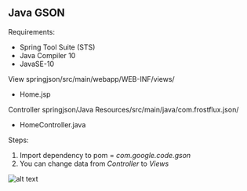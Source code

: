 ## Java GSON
Requirements:
- Spring Tool Suite (STS)
- Java Compiler 10
- JavaSE-10

View
springjson/src/main/webapp/WEB-INF/views/
- Home.jsp

Controller
springjson/Java Resources/src/main/java/com.frostflux.json/
- HomeController.java

Steps:

1. Import dependency to pom = *com.google.code.gson*
2. You can change data from *Controller* to *Views*


![alt text](https://i.imgur.com/M54xFTg.png)
